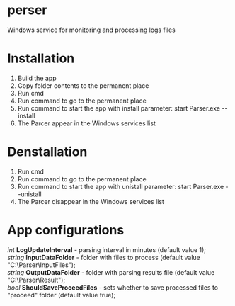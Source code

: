 # perser 
Windows service for monitoring and processing logs files

# Installation
1. Build the app
2. Copy folder contents to the permanent place
3. Run cmd
4. Run command to go to the permanent place
5. Run command to start the app with install parameter: start Parser.exe --install
6. The Parcer appear in the Windows services list 

# Denstallation
1. Run cmd
2. Run command to go to the permanent place
3. Run command to start the app with unistall parameter: start Parser.exe --unistall
4. The Parcer disappear in the Windows services list

# App configurations
  *int* **LogUpdateInterval** - parsing interval in minutes (default value 1);    
  *string* **InputDataFolder** - folder with files to process (default value "C:\\Parser\\InputFiles");    
  *string* **OutputDataFolder** - folder with parsing results file (default value "C:\\Parser\\Result");    
  *bool* **ShouldSaveProceedFiles** - sets whether to save processed files to "proceed" folder (default value true);
